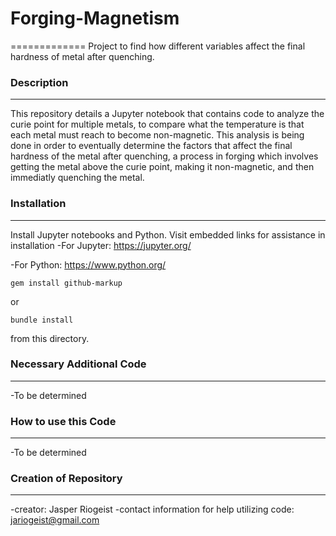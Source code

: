 # Forging-Magnetism
=============
Project to find how different variables affect the final hardness of metal after quenching.

### Description
---------------
This repository details a Jupyter notebook that contains code to analyze the curie point for multiple metals, to compare what the temperature is that each metal must reach to become non-magnetic. This analysis is being done in order to eventually determine the factors that affect the final hardness of the metal after quenching, a process in forging which involves getting the metal above the curie point, making it non-magnetic, and then immediatly quenching the metal.

### Installation
----------------
Install Jupyter notebooks and Python. Visit embedded links for assistance in installation
-For Jupyter: https://jupyter.org/

-For Python: https://www.python.org/

```
gem install github-markup
```

or

```
bundle install
```

from this directory.

### Necessary Additional Code
-----------------------------
-To be determined

### How to use this Code
------------------------
-To be determined

### Creation of Repository
--------------------------
-creator: Jasper Riogeist
-contact information for help utilizing code: jariogeist@gmail.com

